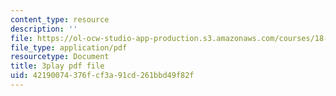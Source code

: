 ```yaml
---
content_type: resource
description: ''
file: https://ol-ocw-studio-app-production.s3.amazonaws.com/courses/18-01sc-single-variable-calculus-fall-2010/42190074376fcf3a91cd261bbd49f82f_HaOHUfymsuk.pdf
file_type: application/pdf
resourcetype: Document
title: 3play pdf file
uid: 42190074-376f-cf3a-91cd-261bbd49f82f
---
```

